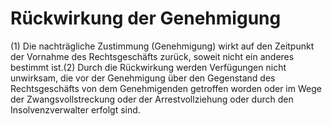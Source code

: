 # Rückwirkung der Genehmigung

(1) Die nachträgliche Zustimmung (Genehmigung) wirkt auf den Zeitpunkt der Vornahme des Rechtsgeschäfts zurück, soweit nicht ein anderes bestimmt ist.(2) Durch die Rückwirkung werden Verfügungen nicht unwirksam, die vor der Genehmigung über den Gegenstand des Rechtsgeschäfts von dem Genehmigenden getroffen worden oder im Wege der Zwangsvollstreckung oder der Arrestvollziehung oder durch den Insolvenzverwalter erfolgt sind. 

